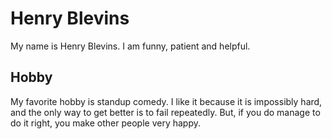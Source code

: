 # Henry Blevins

My name is Henry Blevins. I am funny, patient and helpful.

## Hobby

My favorite hobby is standup comedy. I like it because it is impossibly hard,
and the only way to get better is to fail repeatedly. But, if you do manage to
do it right, you make other people very happy.

